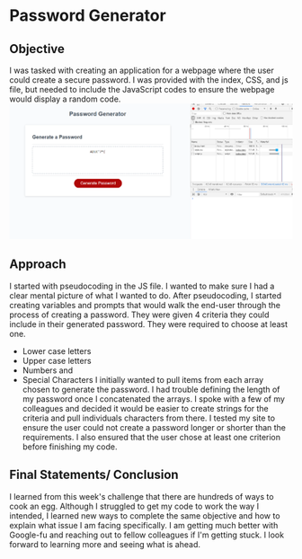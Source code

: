 # Password Generator
## Objective
I was tasked with creating an application for a webpage where the user could create a secure password. I was provided with the index, CSS, and js file, but needed to include the JavaScript codes to ensure the webpage would display a random code.
![Image of Expected Site Screenshot](https://github.com/chender93/password-generator/blob/master/passwordgenexample.png)
## Approach
I started with pseudocoding in the JS file. I wanted to make sure I had a clear mental picture of what I wanted to do. After pseudocoding, I started creating variables and prompts that would walk the end-user through the process of creating a password. They were given 4 criteria they could include in their generated password. They were required to choose at least one.

- Lower case letters
- Upper case letters
- Numbers
and
- Special Characters
I initially wanted to pull items from each array chosen to generate the password. I had trouble defining the length of my password once I concatenated the arrays. I spoke with a few of my colleagues and decided it would be easier to create strings for the criteria and pull individuals characters from there. I tested my site to ensure the user could not create a password longer or shorter than the requirements. I also ensured that the user chose at least one criterion before finishing my code.
## Final Statements/ Conclusion
I learned from this week's challenge that there are hundreds of ways to cook an egg. Although I struggled to get my code to work the way I intended, I learned new ways to complete the same objective and how to explain what issue I am facing specifically. I am getting much better with Google-fu and reaching out to fellow colleagues if I'm getting stuck. I look forward to learning more and seeing what is ahead.
